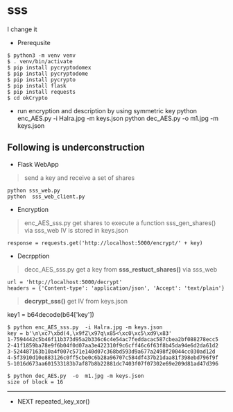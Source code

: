 # sss
I change it
* Prerequsite 
```
$ python3 -m venv venv
$ . venv/bin/activate
$ pip install pycryptodomex
$ pip install pycryptodome
$ pip install pycrypto
$ pip install flask
$ pip install requests
$ cd okCrypto
```


* run encryption and description by  using symmetric key 
python enc_AES.py -i Halra.jpg -m keys.json
python dec_AES.py  -o  m1.jpg -m keys.json



## Following is underconstruction
* Flask WebApp
> send a key and receive a set of shares
```
python sss_web.py
python  sss_web_client.py

```
* Encryption 
> enc_AES_sss.py get shares to execute a function sss_gen_shares()  via sss_web
> IV is stored in  keys.json 

```
response = requests.get('http://localhost:5000/encrypt/' + key)
```

* Decrpption 

 > decc_AES_sss.py  get a key from **sss_restuct_shares()**  via sss_web 

```
url = 'http://localhost:5000/decrypt'
headers = {'Content-type': 'application/json', 'Accept': 'text/plain'}
```
> **decrypt_sss()** get IV from keys.json

key1 = b64decode(b64['key'])

```
$ python enc_AES_sss.py  -i Halra.jpg -m keys.json
key = b'\n\xc7\xbd(4,\x9fZ\x97q\x85<\xc0\xc5\xd9\x83'
1-7594442c5b46f11b373d95a2b336c6c4e54ac7feddacac587cbea2bf088278ecc5
2-41f1859ba78e9f6b04f0d07aa3e422310f9c6cff46c6f63f8b45da94e6d2da61d2
3-524487163b10a4f007c571e140d07c368bd593d9a677a2498f20044cc030ad12d
4-5f3910d10e883126c0ff5cbe0c6b28a96707c584df437b21daa81f398ebd796f9f
5-1016d673aa601533183b7af87b8b22881dc7403f07f07302e69e209d81ad47d396

$ python dec_AES.py  -o  m1.jpg -m keys.json
size of block = 16

```



---
* NEXT 
repeated_key_xor() 

